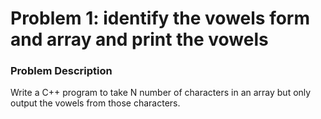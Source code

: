 # Problem 1: identify the vowels form and array and print the vowels 

### Problem Description

Write a C++ program to take N number of characters in an array but only output the vowels from those characters.


